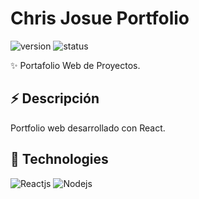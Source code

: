 # Chris Josue Portfolio

<p style="justify-content: center">
   <img src="https://img.shields.io/badge/versión-v1.0-blue.svg" alt="version">
   <img src="https://img.shields.io/badge/status-completed-green" alt="status">
</p>

✨ Portafolio Web de Proyectos.

## ⚡️ Descripción
Portfolio web desarrollado con React.

## 🦀 Technologies
![Reactjs](https://img.shields.io/badge/react-js-blue)
![Nodejs](https://img.shields.io/badge/node-js-brightgreen)